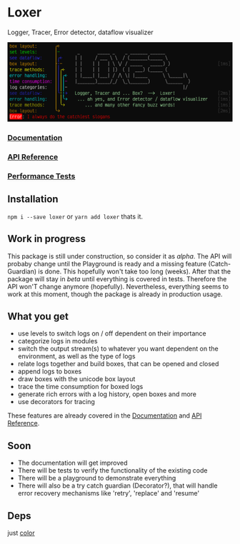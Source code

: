 # Loxer
Logger, Tracer, Error detector, dataflow visualizer

![Loxer_Logo](https://raw.githubusercontent.com/pcprinz/loxer/master/assets/Logo.png)

### [Documentation](https://github.com/pcprinz/loxer/blob/master/documentation/index.md)
### [API Reference](https://pcprinz.github.io/loxer/index.html)
### [Performance Tests](https://github.com/pcprinz/loxer/blob/master/documentation/Performance.md)

## Installation 
`npm i --save loxer` or `yarn add loxer` thats it.

## Work in progress

This package is still under construction, so consider it as *alpha*. The API will probaby change until the Playground is ready and a missing feature (Catch-Guardian) is done. This hopefully won't take too long (weeks). After that the package will stay in *beta* until everything is covered in tests. Therefore the API won'T change anymore (hopefully). Nevertheless, everything seems to work at this moment, though the package is already in production usage.

## What you get
- use levels to switch logs on / off dependent on their importance
- categorize logs in modules
- switch the output stream(s) to whatever you want dependent on the environment, as well as the type of logs
- relate logs together and build boxes, that can be opened and closed
- append logs to boxes
- draw boxes with the unicode box layout
- trace the time consumption for boxed logs
- generate rich errors with a log history, open boxes and more
- use decorators for tracing
  
These features are already covered in the [Documentation](https://github.com/pcprinz/loxer/blob/master/documentation/index.md) and [API Reference](https://pcprinz.github.io/loxer/index.html).

## Soon
- The documentation will get improved 
- There will be tests to verify the functionality of the existing code
- There will be a playground to demonstrate everything
- There will also be a try catch guardian (Decorator?), that will handle error recovery mechanisms like 'retry', 'replace' and 'resume'

## Deps
just [color](https://www.npmjs.com/package/color)
